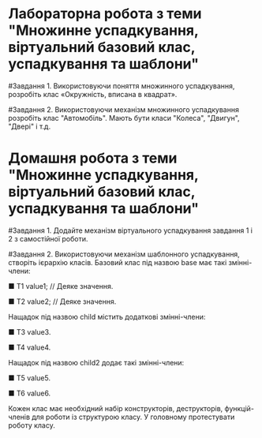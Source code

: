 # Лабораторна робота з теми "Множинне успадкування, віртуальний базовий клас, успадкування та шаблони"

#Завдання 1.
Використовуючи поняття множинного успадкування, розробіть клас «Окружність, вписана в квадрат».

#Завдання 2.
Використовуючи механізм множинного успадкування розробіть клас "Автомобіль". Мають бути класи "Колеса", "Двигун", "Двері" і т.д.


# Домашня робота з теми "Множинне успадкування, віртуальний базовий клас, успадкування та шаблони"

#Завдання 1.
Додайте механізм віртуального успадкування завдання 1 і 2 з самостійної роботи.

#Завдання 2.
Використовуючи механізм шаблонного успадкування, створіть ієрархію класів. Базовий клас під назвою base має такі змінні-члени:

 ■ T1 value1; // Деяке значення.
 
 ■ T2 value2; // Деяке значення.

Нащадок під назвою child містить додаткові змінні-члени:

 ■ T3 value3.
 
 ■ T4 value4.

Нащадок під назвою child2 додає такі змінні-члени:

 ■ T5 value5.
 
 ■ T6 value6.

Кожен клас має необхідний набір конструкторів, деструкторів, функцій-членів для роботи із структурою класу.
У головному протестувати роботу класу.
